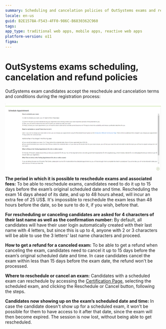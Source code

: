 ```yaml
---
summary: Scheduling and cancelation policies of OutSystems exams and refunds for canceled exams 
locale: en-us
guid: B2E1578A-F543-4FF0-986C-B6830362C960
tags: 
app_type: traditional web apps, mobile apps, reactive web apps
platform-version: o11
figma:
---
```


# OutSystems exams scheduling, cancelation and refund policies

OutSystems exam candidates accept the reschedule and cancelation terms and conditions during the registration process:

![exam-policies](images/prometric-exam-policies.png)

**The period in which it is possible to reschedule exams and associated fees:**
To be able to reschedule exams, candidates need to do it up to 15 days before the exam’s original scheduled date and time. Rescheduling the exam 14 days ahead of its date, and up to 48 hours ahead, will incur an extra fee of 25 US$. It's impossible to reschedule the exam less than 48 hours before the date, so be sure to do it, if you wish, before that.

**For rescheduling or canceling candidates are asked for 4 characters of their last name as well as the confirmation number:** 
By default, all candidates will have their user login automatically created with their last name with 4 letters, but since this is up to 4, anyone with 2 or 3 characters will be able to use the 3 letters' last name characters and proceed.

**How to get a refund for a canceled exam:**
To be able to get a refund when canceling the exam, candidates need to cancel it up to 15 days before the exam’s original scheduled date and time. In case candidates cancel the exam within less than 15 days before the exam date, the refund won't be processed.

**Where to reschedule or cancel an exam:**
Candidates with a scheduled exam can reschedule by accessing the [Certification Page](https://www.outsystems.com/certifications/), selecting the scheduled exam, and clicking the Reschedule or Cancel button, following the steps.

**Candidates now showing up on the exam’s scheduled date and time:**
In case the candidate doesn't show up for a scheduled exam, it won't be possible for them to have access to it after that date, since the exam will then become expired. The session is now lost, without being able to get rescheduled. 
